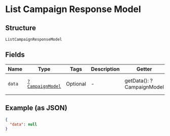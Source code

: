 
# List Campaign Response Model

## Structure

`ListCampaignResponseModel`

## Fields

| Name | Type | Tags | Description | Getter | Setter |
|  --- | --- | --- | --- | --- | --- |
| `data` | [`?CampaignModel`](../../doc/models/campaign-model.md) | Optional | - | getData(): ?CampaignModel | setData(?CampaignModel data): void |

## Example (as JSON)

```json
{
  "data": null
}
```

